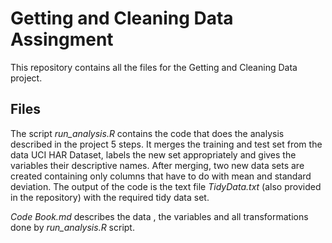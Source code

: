 # Getting and Cleaning Data Assingment

This repository contains all the files for the Getting and Cleaning Data project.

## Files

The script *run_analysis.R* contains the code that does the analysis described in the project 5 steps. It merges the training and test set from the data UCI HAR Dataset, labels the new set appropriately and gives the variables their descriptive names. After merging, two new data sets are created containing only columns that have to do with mean and standard deviation. The output of the code is the text file *TidyData.txt* (also provided in the repository) with the required tidy data set.

*Code Book.md* describes the data , the variables and all transformations done by *run_analysis.R* script.

